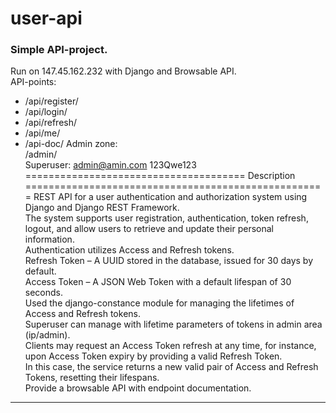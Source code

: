 # user-api
### Simple API-project.
Run on 147.45.162.232 with Django and Browsable API.<br>
API-points:
- /api/register/
- /api/login/
- /api/refresh/
- /api/me/
- /api-doc/
Admin zone:<br>
/admin/<br>
Superuser: admin@amin.com 123Qwe123<br>
====================================== Description ====================================================
REST API for a user authentication and authorization system using Django and Django REST Framework.<br>
The system supports user registration, authentication, token refresh, logout, and allow users to retrieve and update their personal information.<br>
Authentication utilizes Access and Refresh tokens.<br>
Refresh Token – A UUID stored in the database, issued for 30 days by default.<br>
Access Token – A JSON Web Token with a default lifespan of 30 seconds.<br>
Used the django-constance module for managing the lifetimes of Access and Refresh tokens.<br>
Superuser can manage with lifetime parameters of tokens in admin area (ip/admin).<br>
Clients may request an Access Token refresh at any time, for instance, upon Access Token expiry by providing a valid Refresh Token.<br>
In this case, the service returns a new valid pair of Access and Refresh Tokens, resetting their lifespans.<br>
Provide a browsable API with endpoint documentation.<br>
--------------
